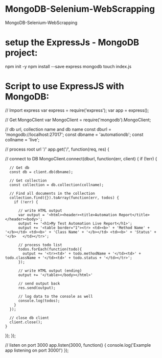 # MongoDB-Selenium-WebScrapping
MongoDB-Selenium-WebScrapping

# setup the ExpressJs - MongoDB project:
npm init -y
npm install --save express mongodb
touch index.js



# Script to use ExpressJS with MongoDB:

// Import express
var express = require('express');
var app = express();

// Get MongoClient
var MongoClient = require('mongodb').MongoClient;

// db url, collection name and db name
const dburl = 'mongodb://localhost:27017';
const dbname = 'automationdb';
const collname = 'live';

// process root url '/'
app.get('/', function(req, res) {

  // connect to DB
  MongoClient.connect(dburl, function(err, client) {
    if (!err) {

      // Get db
      const db = client.db(dbname);

      // Get collection
      const collection = db.collection(collname);

      // Find all documents in the collection
      collection.find({}).toArray(function(err, todos) {
        if (!err) {

          // write HTML output
          var output = '<html><header><title>Automation Report</title></header><body>';
          output += '<h1>My Test Automation Live Report</h1>';
          output += '<table border="1"><tr> <td><b>' + 'Method Name' + '</b></td> <td><b>' + 'Class Name' + '</b></td> <td><b>' + 'Status' + '</b>   </td></tr>';

          // process todo list
          todos.forEach(function(todo){
            output += '<tr><td>' + todo.methodName + '</td><td>' + todo.className + '</td><td>' + todo.status + '</td></tr>';
          });

          // write HTML output (ending)
          output += '</table></body></html>'

          // send output back
          res.send(output);

          // log data to the console as well
          console.log(todos);
        }
      });

      // close db client
      client.close();
    }
  });
});

// listen on port 3000
app.listen(3000, function() {
  console.log('Example app listening on port 3000!')
});

